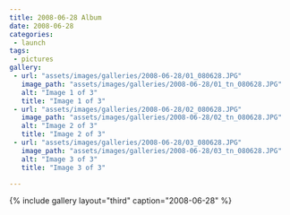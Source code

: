 ```yaml
---
title: 2008-06-28 Album
date: 2008-06-28
categories:
 - launch
tags:
 - pictures
gallery:
 - url: "assets/images/galleries/2008-06-28/01_080628.JPG"
   image_path: "assets/images/galleries/2008-06-28/01_tn_080628.JPG"
   alt: "Image 1 of 3"
   title: "Image 1 of 3"
 - url: "assets/images/galleries/2008-06-28/02_080628.JPG"
   image_path: "assets/images/galleries/2008-06-28/02_tn_080628.JPG"
   alt: "Image 2 of 3"
   title: "Image 2 of 3"
 - url: "assets/images/galleries/2008-06-28/03_080628.JPG"
   image_path: "assets/images/galleries/2008-06-28/03_tn_080628.JPG"
   alt: "Image 3 of 3"
   title: "Image 3 of 3"

---
```


{% include gallery layout="third" caption="2008-06-28" %}
